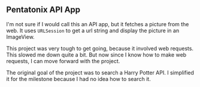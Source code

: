 ## Pentatonix API App

I'm not sure if I would call this an API app, but it fetches a picture from the web.
It uses `URLSession` to get a url string and display the picture in an ImageView.

This project was very tough to get going, because it involved web requests. This slowed me down quite a bit. 
But now since I know how to make web requests, I can move forward with the project.

The original goal of the project was to search a Harry Potter API. 
I simplified it for the milestone because I had no idea how to search it.

